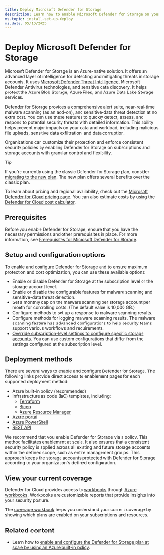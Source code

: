 ```yaml
---
title: Deploy Microsoft Defender for Storage
description: Learn how to enable Microsoft Defender for Storage on your Azure subscription for Microsoft Defender for Cloud.
ms.topic: install-set-up-deploy
ms.date: 05/13/2025
---
```


# Deploy Microsoft Defender for Storage

Microsoft Defender for Storage is an Azure-native solution. It offers an advanced layer of intelligence for detecting and mitigating threats in storage accounts. It uses [Microsoft Defender Threat Intelligence](https://www.microsoft.com/security/business/siem-and-xdr/microsoft-defender-threat-intelligence/), Microsoft Defender Antivirus technologies, and sensitive data discovery. It helps protect the Azure Blob Storage, Azure Files, and Azure Data Lake Storage services.

Defender for Storage provides a comprehensive alert suite, near-real-time malware scanning (as an add-on), and sensitive-data threat detection at no extra cost. You can use these features to quickly detect, assess, and respond to potential security threats with detailed information. This ability helps prevent major impacts on your data and workload, including malicious file uploads, sensitive data exfiltration, and data corruption.

Organizations can customize their protection and enforce consistent security policies by enabling Defender for Storage on subscriptions and storage accounts with granular control and flexibility.

> [!TIP]
> If you're currently using the classic Defender for Storage plan, consider [migrating to the new plan](defender-for-storage-classic-migrate.md). The new plan offers several benefits over the classic plan.

To learn about pricing and regional availability, check out the [Microsoft Defender for Cloud pricing page](https://azure.microsoft.com/pricing/details/defender-for-cloud/). You can also estimate costs by using the [Defender for Cloud cost calculator](cost-calculator.md).

## Prerequisites

Before you enable Defender for Storage, ensure that you have the necessary permissions and other prerequisites in place. For more information, see [Prerequisites for Microsoft Defender for Storage](support-matrix-defender-for-storage.md).

## Setup and configuration options

To enable and configure Defender for Storage and to ensure maximum protection and cost optimization, you can use these available options:

- Enable or disable Defender for Storage at the subscription level or the storage account level.
- Enable or disable the configurable features for malware scanning and sensitive-data threat detection.
- Set a monthly cap on the malware scanning per storage account per month for controlling costs. (The default value is 10,000 GB.)
- Configure methods to set up a response to malware scanning results.
- Configure methods for logging malware scanning results. The malware scanning feature has advanced configurations to help security teams support various workflows and requirements.
- [Override subscription-level settings to configure specific storage accounts](advanced-configurations-for-malware-scanning.md#override-defender-for-storage-subscription-level-settings). You can use custom configurations that differ from the settings configured at the subscription level.

## Deployment methods

There are several ways to enable and configure Defender for Storage. The following links provide direct access to enablement pages for each supported deployment method:

- [Azure built-in policy](defender-for-storage-policy-enablement.md) (recommended)
- Infrastructure as code (IaC) templates, including:
  - [Terraform](defender-for-storage-infrastructure-as-code-enablement.md?tabs=enable-subscription#terraform-template)
  - [Bicep](defender-for-storage-infrastructure-as-code-enablement.md?tabs=enable-subscription#bicep-template)
  - [Azure Resource Manager](defender-for-storage-infrastructure-as-code-enablement.md?tabs=enable-subscription#azure-resource-manager-template)
- [Azure portal](defender-for-storage-azure-portal-enablement.md?tabs=enable-subscription)
- [Azure PowerShell](defender-for-storage-powershell-enablement.md??tabs=enable-subscription)
- [REST API](defender-for-storage-rest-api-enablement.md?tabs=enable-subscription)

We recommend that you enable Defender for Storage via a policy. This method facilitates enablement at scale. It also ensures that a consistent security policy is applied across all existing and future storage accounts within the defined scope, such as entire management groups. This approach keeps the storage accounts protected with Defender for Storage according to your organization's defined configuration.

## View your current coverage

Defender for Cloud provides access to [workbooks](custom-dashboards-azure-workbooks.md) through [Azure workbooks](/azure/azure-monitor/visualize/workbooks-overview). Workbooks are customizable reports that provide insights into your security posture.

The [coverage workbook](custom-dashboards-azure-workbooks.md#coverage-workbook) helps you understand your current coverage by showing which plans are enabled on your subscriptions and resources.

## Related content

- Learn how to [enable and configure the Defender for Storage plan at scale by using an Azure built-in policy](defender-for-storage-policy-enablement.md).
